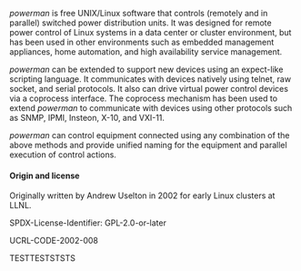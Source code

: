 *powerman* is free UNIX/Linux software that controls (remotely and in
parallel) switched power distribution units.  It was designed for remote
power control of Linux systems in a data center or cluster environment,
but has been used in other environments such as embedded management
appliances, home automation, and high availability service management.

*powerman* can be extended to support new devices using an expect-like
scripting language.  It communicates with devices natively using telnet,
raw socket, and serial protocols.  It also can drive virtual power control
devices via a coprocess interface.  The coprocess mechanism has been used
to extend *powerman* to communicate with devices using other protocols
such as SNMP, IPMI, Insteon, X-10, and VXI-11.

*powerman* can control equipment connected using any combination of the
above methods and provide unified naming for the equipment and parallel
execution of control actions.

#### Origin and license

Originally written by Andrew Uselton in 2002 for early Linux clusters at LLNL.

SPDX-License-Identifier: GPL-2.0-or-later

UCRL-CODE-2002-008

TESTTESTSTSTS